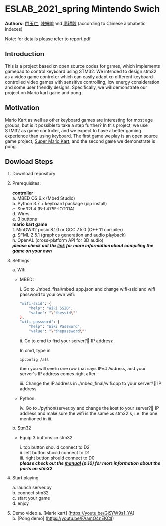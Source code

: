 ESLAB_2021_spring Mintendo Swich
====
**Authors:** [門玉仁](https://github.com/dennismenn), [陳妍喻](https://github.com/danielliao66) and [廖耕毅](https://github.com/yenyuuuuu) (according to Chinese alphabetic indexes)

Note: for details please refer to report.pdf
## Introduction 
This is a project based on open source codes for games, which implements gamepad to control keyboard using STM32. We intended to design stm32 as a video game controller which can easily adapt on different keyboard-controlled video games with sensitive controlling, low energy consideration and some user friendly designs. Specifically, we will demonstrate our project on Mario kart game and pong.

## Motivation
Mario Kart as well as other keyboard games are interesting for most age groups, but is it possible to take a step further? In this project, we use STM32 as game controller, and we expect to have a better gaming experience than using keyboard. The first game we play is an open source game project, [Super Mario Kart](https://github.com/vmbatlle/super-mario-kart), and the second game we demonstrate is pong.

## Dowload Steps
1.	Download repository
2.	Prerequisites:

    **controller**  
    a. MBED OS 6.x (Mbed Studio)  
    b. Python 3.7 + keyboard package (pip install)  
    c. Stm32L4 (B-L475E-IOT01A)  
    d. Wires  
    e.	3 buttons  
    **mario kart game**  
    f. MinGW32 posix 8.1.0 or GCC 7.5.0 (C++ 11 compiler)  
    g. SFML 2.5.1 (graphics generation and audio playback)  
    h. OpenAL (cross-platform API for 3D audio)  
       ***please check out the [link](https://github.com/vmbatlle/super-mario-kart#21-prerequisites) for more information about compiling the game on your own***

3.	Settings

    a.	Wifi
    - MBED:

        i. Go to ./mbed_final/mbed_app.json and change wifi-ssid and wifi password to your own wifi:  
        ```bash
        "wifi-ssid": {
            "help": "WiFi SSID",
            "value": "\"thessid\""
        },
        "wifi-password": {
            "help": "WiFi Password",
            "value": "\"thepassword\""
        ```  
        ii. Go to cmd to find your server? IP address:  
        
        In cmd, type in  
        ```bash
        ipconfig /all
        ````
        then you will see in one row that says IPv4 Address, and your server's IP address comes right after.  
        
        iii. Change the IP address in ./mbed_final/wifi.cpp to your server? IP address

    - Python:

        iv.	Go to ./python/server.py and change the host to your server? IP address and make sure the wifi is the same as stm32's, i.e. the one mentioned in iii.

    b.	Stm32  

    - Equip 3 buttons on stm32 
    
        i. top button should connect to D2  
        ii. left button should connect to D1  
        iii. right button should connect to D0  
        ***please check out the [manual](https://www.st.com/resource/en/user_manual/dm00347848-discovery-kit-for-iot-node-multichannel-communication-with-stm32l4-stmicroelectronics.pdf) (p.10) for more information about the ports on stm32***

4.	Start playing

    a. launch server.py  
    b. connect stm32  
    c. start your game   
    d. enjoy

4.	Demo video
    a. [Mario kart] (https://youtu.be/GiSYW9s1_YA)  
    b. [Pong demo] (https://youtu.be/FAamO4nEKC8)
